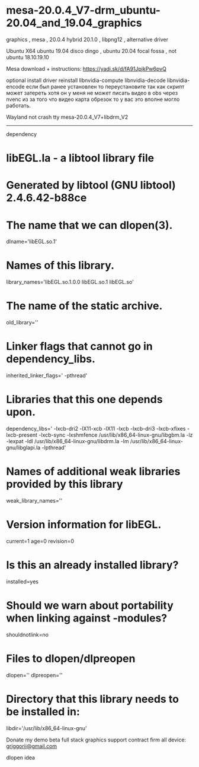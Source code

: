 # mesa-20.0.4_V7-drm_ubuntu-20.04_and_19.04_graphics
graphics , mesa , 20.0.4 hybrid 20.1.0 , libpng12 , alternative driver

Ubuntu X64 ubuntu 19.04 disco dingo , ubuntu 20.04 focal fossa , not ubuntu 18.10.19.10

Mesa download + instructions: https://yadi.sk/d/fA91JpjkPw6pvQ

optional install driver reinstall libnvidia-compute libnvidia-decode libnvidia-encode если был ранее установлен то переустановите так как скрипт может затереть хотя он у меня не может писать видео в obs через nvenc из за того что видео карта обрезок то у вас это вполне могло работать.

Wayland not crash tty mesa-20.0.4_V7+libdrm_V2

_____________________________________________________________________________________________________________________________

dependency

# libEGL.la - a libtool library file
# Generated by libtool (GNU libtool) 2.4.6.42-b88ce

# The name that we can dlopen(3).
dlname='libEGL.so.1'

# Names of this library.
library_names='libEGL.so.1.0.0 libEGL.so.1 libEGL.so'

# The name of the static archive.
old_library=''

# Linker flags that cannot go in dependency_libs.
inherited_linker_flags=' -pthread'

# Libraries that this one depends upon.
dependency_libs=' -lxcb-dri2 -lX11-xcb -lX11 -lxcb -lxcb-dri3 -lxcb-xfixes -lxcb-present -lxcb-sync -lxshmfence /usr/lib/x86_64-linux-gnu/libgbm.la -lz -lexpat -ldl /usr/lib/x86_64-linux-gnu/libdrm.la -lm /usr/lib/x86_64-linux-gnu/libglapi.la -lpthread'

# Names of additional weak libraries provided by this library
weak_library_names=''

# Version information for libEGL.
current=1
age=0
revision=0

# Is this an already installed library?
installed=yes

# Should we warn about portability when linking against -modules?
shouldnotlink=no

# Files to dlopen/dlpreopen
dlopen=''
dlpreopen=''

# Directory that this library needs to be installed in:
libdir='/usr/lib/x86_64-linux-gnu'

Donate my demo beta full stack graphics support contract firm all device: griggorii@gmail.com

dlopen idea

